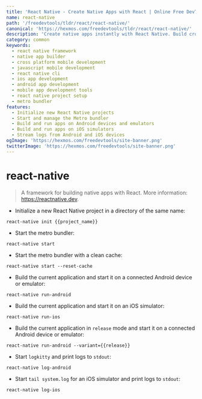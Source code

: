 ```yaml
---
title: 'React Native - Create Native Apps with React | Online Free DevTools by Hexmos'
name: react-native
path: '/freedevtools/tldr/react/react-native/'
canonical: 'https://hexmos.com/freedevtools/tldr/react/react-native/'
description: 'Create native apps instantly with React Native. Build cross-platform mobile applications for iOS and Android using a single JavaScript codebase. Free online tool, no registration required.'
category: common
keywords:
  - react native framework
  - native app builder
  - cross platform mobile development
  - javascript mobile development
  - react native cli
  - ios app development
  - android app development
  - mobile app development tools
  - react native project setup
  - metro bundler
features:
  - Initialize new React Native projects
  - Start and manage the Metro bundler
  - Build and run apps on Android devices and emulators
  - Build and run apps on iOS simulators
  - Stream logs from Android and iOS devices
ogImage: 'https://hexmos.com/freedevtools/site-banner.png'
twitterImage: 'https://hexmos.com/freedevtools/site-banner.png'
---
```


# react-native

> A framework for building native apps with React.
> More information: <https://reactnative.dev>.

- Initialize a new React Native project in a directory of the same name:

`react-native init {{project_name}}`

- Start the metro bundler:

`react-native start`

- Start the metro bundler with a clean cache:

`react-native start --reset-cache`

- Build the current application and start it on a connected Android device or emulator:

`react-native run-android`

- Build the current application and start it on an iOS simulator:

`react-native run-ios`

- Build the current application in `release` mode and start it on a connected Android device or emulator:

`react-native run-android --variant={{release}}`

- Start `logkitty` and print logs to `stdout`:

`react-native log-android`

- Start `tail system.log` for an iOS simulator and print logs to `stdout`:

`react-native log-ios`
